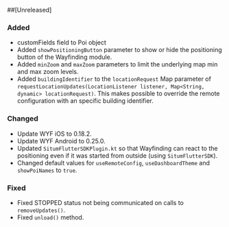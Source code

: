 ##[Unreleased]

### Added
* customFields field to Poi object
* Added `showPositioningButton` parameter to show or hide the positioning button of the Wayfinding
  module.
* Added `minZoom` and `maxZoom` parameters to limit the underlying map min and max zoom levels.
* Added `buildingIdentifier` to the `locationRequest` Map parameter of `requestLocationUpdates(LocationListener listener, Map<String, dynamic> locationRequest)`.
  This makes possible to override the remote configuration with an specific building identifier.

### Changed
* Update WYF iOS to 0.18.2.
* Update WYF Android to 0.25.0.
* Updated `SitumFlutterSDKPlugin.kt` so that Wayfinding can react to the positioning even if it was
  started from outside (using `SitumFlutterSDK`).
* Changed default values for `useRemoteConfig`, `useDashboardTheme` and `showPoiNames` to `true`.

### Fixed
* Fixed STOPPED status not being communicated on calls to `removeUpdates()`.
* Fixed `unload()` method.
